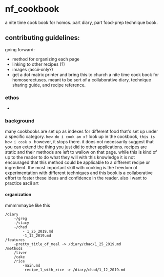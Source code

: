 # nf_cookbook
a nite time cook book for homos. part diary, part food-prep technique book.


contributing guidelines:
- 

going forward:
- method for organizing each page
- linking to other recipes (?)
- images (ascii-only?)
- get a dot matrix printer and bring this to church
a nite time cook book for homoserectuses. meant to be sort of a  collaborative diary, technique sharing guide, and recipe reference. 

### ethos
- 


### background

many cookbooks are set up as indexes for different food that's set up under a specific category. 
`how do i cook an x?` look up in the cookbook, `this is how i cook x`. however, it stops there. it does not necessarily suggest that you can extend the thing you just did to other applications. recipes are static and their methods are left to wallow on that page. while this is kind of up to the reader to do what they will with this knowledge it is not encouraged that this method could be applicable to a different recipe or ingredient. the most important skill with cooking is the freedom of experimentation with different techniques and this book is a collaborative effort to foster these ideas and confidence in the reader. also i want to practice ascii art


#### organization
mmmmmaybe like this

```
/diary
	-/greg
	-/stacy
	-/chad
		- 1_25_2019.md
		-1_12_2019.md
/features
	-pretty_title_of_meal -> /diary/chad/1_25_2019.md
/methods
	/liver
	/cake
	/rice
		-main.md
		-recipe_1_with_rice -> /diary/chad/1_12_2019.md
```
